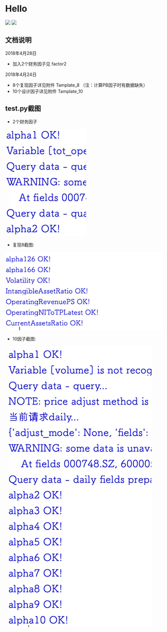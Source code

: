 # Hello
![ ](https://github.com/chenchaofin/logistic-regression/blob/master/5444c5ecb904a4b21567b0ff.svg) ![ ](https://github.com/chenchaofin/logistic-regression/blob/master/python-3.6-blue.svg) 
	

## 文档说明

2018年4月28日
- 加入2个财务因子见 factor2

2018年4月24日

- 8个复现因子详见附件 Tamplate_8 （注：计算PB因子时有数据缺失）
- 10个设计因子详见附件 Tamplate_10

## test.py截图
- 2个财务因子

![test_2](https://github.com/chenchaofin/hello-factor/blob/master/factor2_ok.jpg)


- 复现8截图:

![test_8](https://github.com/chenchaofin/hello-factor/blob/master/test_8_ok.jpg)


- 10因子截图:

![test_8](https://github.com/chenchaofin/hello-factor/blob/master/test_10_ok.jpg)










